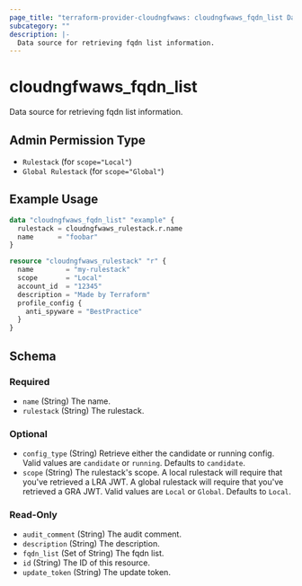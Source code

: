 ```yaml
---
page_title: "terraform-provider-cloudngfwaws: cloudngfwaws_fqdn_list Data Source"
subcategory: ""
description: |-
  Data source for retrieving fqdn list information.
---
```


# cloudngfwaws_fqdn_list

Data source for retrieving fqdn list information.


## Admin Permission Type

* `Rulestack` (for `scope="Local"`)
* `Global Rulestack` (for `scope="Global"`)


## Example Usage

```terraform
data "cloudngfwaws_fqdn_list" "example" {
  rulestack = cloudngfwaws_rulestack.r.name
  name      = "foobar"
}

resource "cloudngfwaws_rulestack" "r" {
  name        = "my-rulestack"
  scope       = "Local"
  account_id  = "12345"
  description = "Made by Terraform"
  profile_config {
    anti_spyware = "BestPractice"
  }
}
```


<!-- schema generated by tfplugindocs -->
## Schema

### Required

- `name` (String) The name.
- `rulestack` (String) The rulestack.

### Optional

- `config_type` (String) Retrieve either the candidate or running config. Valid values are `candidate` or `running`. Defaults to `candidate`.
- `scope` (String) The rulestack's scope. A local rulestack will require that you've retrieved a LRA JWT. A global rulestack will require that you've retrieved a GRA JWT. Valid values are `Local` or `Global`. Defaults to `Local`.

### Read-Only

- `audit_comment` (String) The audit comment.
- `description` (String) The description.
- `fqdn_list` (Set of String) The fqdn list.
- `id` (String) The ID of this resource.
- `update_token` (String) The update token.
